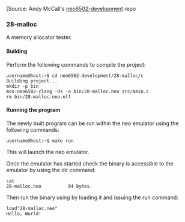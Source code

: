 [Source: Andy McCall's [neo6502-development](https://github.com/andymccall/neo6502-development) repo

### 28-malloc

A memory allocator tester.

#### Building

Perform the following commands to compile the project:

```
username@host:~$ cd neo6502-development/28-malloc/c
Building project...
mkdir -p bin
mos-neo6502-clang -Os -o bin/28-malloc.neo src/main.c
rm bin/28-malloc.neo.elf
```

#### Running the program

The newly built program can be run within the neo emulator using the following commands:

```
username@host:~$ make run
```

This will launch the neo emulator.

Once the emulator has started check the binary is accessible to the emulator by using the dir command:

```
cat
28-malloc.neo          84 bytes.
```

Then run the binary using by loading it and issuing the run command:

```
load"28-malloc.neo"
Hello, World!
```

